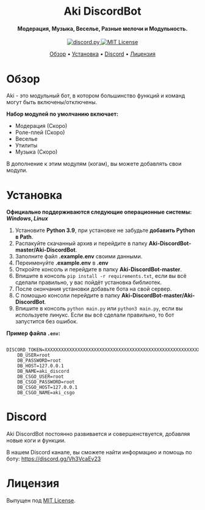<h1 align = center> Aki DiscordBot </h1>

<h4 align="center">Модерация, Музыка, Веселье, Разные мелочи и Модульность.</h4>

<p align="center">

  <a href="https://github.com/Rapptz/discord.py/">
     <img src="https://img.shields.io/badge/discord-py-blue.svg" alt="discord.py">
  </a>
  <a href="https://opensource.org/licenses/MIT">
     <img src="https://img.shields.io/badge/License-MIT-yellow.svg" alt="MIT License">
  </a>
</p>

<p align="center">
  <a href="#Обзор">Обзор</a>
  •
  <a href="#Установка">Установка</a>
  •
  <a href="#discord">Discord</a>
  •
  <a href="#Лицензия">Лицензия</a>
</p>

# Обзор

Aki - это модульный бот, в котором большинство функций и команд могут быть включены/отключены.

**Набор модулей по умолчанию включает:**
 - Модерация (Скоро)
 - Роле-плей (Скоро)
 - Веселье
 - Утилиты
 - Музыка (Скоро)

В дополнение к этим модулям (когам), вы можете добавлять свои модули.

# Установка

**Официально поддерживаются следующие операционные системы: *Windows*, *Linux***

1. Установите **Python 3.9**, при установке не забудьте **добавить Python в Path**.
2. Распакуйте скачанный архив и перейдите в папку **Aki-DiscordBot-master/Aki-DiscordBot**.
3. Заполните файл **.example.env** своими данными.
4. Переименуйте **.example.env** в **.env**
5. Откройте консоль и перейдите в папку **Aki-DiscordBot-master**.
6. Впишите в консоль ```pip install -r requirements.txt```, если вы всё сделали правильно, у вас пойдёт установка библиотек.
7. После окончания установки добавьте бота на свой сервер.
8. С помощью консоли перейдите в папку **Aki-DiscordBot-master/Aki-DiscordBot**.
9. Впишите в консоль ```python main.py``` или ```python3 main.py```, если вы используете линукс.
Если вы всё сделали правильно, то бот запустится без ошибок.

**Пример файла `.env`:**
```
    DISCORD_TOKEN=XXXXXXXXXXXXXXXXXXXXXXXXXXXXXXXXXXXXXXXXXXXXXXXXXXXXXXXXXXX
    DB_USER=root
    DB_PASSWORD=root
    DB_HOST=127.0.0.1
    DB_NAME=aki_discord
    DB_CSGO_USER=root
    DB_CSGO_PASSWORD=root
    DB_CSGO_HOST=127.0.0.1
    DB_CSGO_NAME=aki_csgo
```
 # Discord

Aki DiscordBot постоянно развивается и совершенствуется, добавляя новые коги и функции.

В нашем Discord канале, вы сможете найти информацию и помощь по боту: https://discord.gg/Vh3VcaEv23

# Лицензия

Выпущен под [MIT License](https://opensource.org/licenses/MIT).
